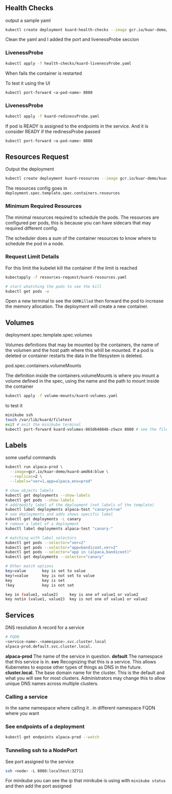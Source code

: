 #

## Health Checks

output a sample yaml

```bash
kubectl create deployment kuard-health-checks --image gcr.io/kuar-demo/kuard-amd64:blue --dry-run -o yaml > health-checks/kuard-livenessProbe.yaml
```

Clean the yaml and I added the port and livenessProbe seccion


### LivenessProbe

```bash
kubectl apply -f health-checks/kuard-livenessProbe.yaml
```
When fails the container is restarted

To test it using the UI

```bash
kubectl port-forward <a-pod-name> 8080
```

### LivenessProbe

```bash
kubectl apply -f kuard-redinessProbe.yaml
```
If pod is READY is assigned to the endpoints in the service. And it is consider READY if the redinessProbe passed

```bash
kubectl port-forward <a-pod-name> 8080
```

## Resources Request

Output the deployment

```bash
kubectl create deployment kuard-resources --image gcr.io/kuar-demo/kuard-amd64:blue --dry-run -o yaml > resources-request/kuard-resources.yaml
```

The resources config goes in `deployment.spec.template.spec.containers.resources`

### Minimum Required Resources

The minimal resources required to schedule the pods. The resources are configured per pods, this is because you can have sidecars that may required different config.

The scheduler does a sum of the container resources to know where to schedule the pod in a node.

### Request Limit Details

For this limit the kubelet kill the container if the limit is reached

```bash
kubectapply -f resources-request/kuard-resources.yaml
```
```bash
# start whatching the pods to see the kill
kubectl get pods -w
``` 

Open a new terminal to see the `OOMKilled` then forward the pod to increase the memory allocation. The deployment will create a new container.



## Volumes

deployment.spec.template.spec.volumes

Volumes definitions that may be mounted by the containers, the name of the volumen and the host path where this whill be mounted. If a pod is deleted or container restarts the data in the filesystem is deleted.

pod.spec.containers.volumeMounts

The definition inside the containers.volumeMounts is where you mount a volume defined in the spec, using the name and the path to mount inside the container

```bash
kubectl apply -f volume-mounts/kuard-volumes.yaml
```

to test it

```bash
minikube ssh
touch /var/lib/kuard/filetest
exit # exit the minikube terminal
kubectl port-forward kuard-volumes-865d648846-z5wzn 8080 # see the filesystem under /data
```

## Labels

some useful commands

```bash
kubectl run alpaca-prod \
  --image=gcr.io/kuar-demo/kuard-amd64:blue \
  --replicas=2 \
  --labels="ver=1,app=alpaca,env=prod"
```
```bash
# show objects labels
kubectl get deployments --show-labels
kubectl get pods --show-labels
# add/modify label of the deployment (not labels of the template)
kubectl label deployments alpaca-test "canary=true"
# see deployments and adds shows specific label
kubectl get deployments -L canary
# remove a label of a deployment
kubectl label deployments alpaca-test "canary-"
```

```bash
# matching with label selectors
kubectl get pods --selector="ver=2"
kubectl get pods --selector="app=bandicoot,ver=2"
kubectl get pods --selector="app in (alpaca,bandicoot)"
kubectl get deployments --selector="canary"
```
```bash
# Other match options
key=value       key is set to value
key!=value      key is not set to value
key             key is set
!key            key is not set

key in (value1, value2)     key is one of value1 or value2
key notin (value1, value2)  key is not one of value1 or value2
```

## Services


DNS resolution A record for a service

```bash
# FQDN
<service-name>.<namespace>.svc.cluster.local
alpaca-prod.default.svc.cluster.local.
```
**alpaca-prod** The name of the service in question.
**default** The namespace that this service is in.
**svc** Recognizing that this is a service. This allows Kubernetes to expose other types of things as DNS in the future.
**cluster.local.** The base domain name for the cluster. This is the default and what you will see for most clusters. Administrators may change this to allow unique DNS names across multiple clusters.

### Calling a service
<service-name> in the same namespace where calling it
<service-name>.<namespace> in different namespace
FQDN where you want

### See endpoints of a deployment

```bash
kubectl get endpoints alpaca-prod --watch
```

### Tunneling ssh to a NodePort
See port assigned to the service

```bash
ssh <node> -L 8080:localhost:32711
```
For minikube you can see the ip that minikube is using with `minikube status` and then add the port assigned
